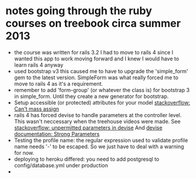 # notes going through the ruby courses on treebook circa summer 2013
* the course was written for rails 3.2
I had to move to rails 4 since I wanted this app to work moving forward and I knew I would have to learn rails 4 anyway
* used bootstrap v3
this caused me to have to upgrade the 'simple_form' gem to the latest version. SimpleForm was what really forced me to move to rails 4 as it's a requirement.
* remember to add 'form-group' (or whatever the class is) for bootstrap 3 in simple_form. Until they create a new generator for bootstrap.
* Setup accessible (or protected) attributes for your model [stackoverflow: Can't mass assign](http://stackoverflow.com/questions/10796092/cant-mass-assign-protected-attributes-first-name-last-name-email-password)
* rails 4 has forced devise to handle parameters at the controller level. This wasn't neccessary when the treehouse videos were made. See [stackoverflow: unpermitted parameters in devise](http://stackoverflow.com/questions/17384289/unpermitted-parameters-adding-new-fields-to-devise-in-rails-4-0)
And [devise documentation: Strong Parameters](https://github.com/plataformatec/devise#strong-parameters)
* Testing the profile name: the regular expression used to validate profile name needs '-' to be escaped.
So we just have to deal with a warning for now.
* deploying to heroku differed: you need to add postgresql to config/database.yml under production
*
